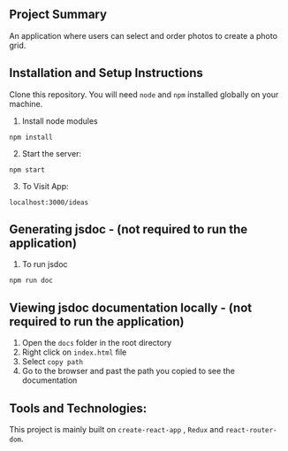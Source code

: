 ## Project Summary

An application where users can select and order photos to create a photo grid.

## Installation and Setup Instructions

Clone this repository. You will need `node` and `npm` installed globally on your machine.

1. Install node modules

`npm install`

2. Start the server:

`npm start`

3. To Visit App:

`localhost:3000/ideas`

## Generating jsdoc - (not required to run the application)

1. To run jsdoc

`npm run doc`

## Viewing jsdoc documentation locally - (not required to run the application)

1. Open the `docs` folder in the root directory
2. Right click on `index.html` file
3. Select `copy path`
4. Go to the browser and past the path you copied to see the documentation

## Tools and Technologies:

This project is mainly built on `create-react-app` , `Redux` and `react-router-dom`.
